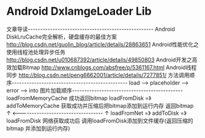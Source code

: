 # Android DxIamgeLoader Lib
文章导读---------------------------------------------------
Android DiskLruCache完全解析，硬盘缓存的最佳方案 http://blog.csdn.net/guolin_blog/article/details/28863651
Android性能优化之使用线程池处理异步任务 http://blog.csdn.net/u010687392/article/details/49850803
Android开发之高效加载Bitmap http://www.cnblogs.com/absfree/p/5361167.html
Android线程同步 http://blog.csdn.net/peng6662001/article/details/7277851/
方法调用顺序-----------------------------------------------
load   -->  placeholder  -->  error  -->  	into
图片加载顺序---------------------------------------------
loadFromMemoryCache    成功返回bitmap
loadFromDisk  =》addToMemoryCache  获取成功并压缩后把bitmap添加到运行内存  返回bitmap
     ↑
     <----------------------------------
                                        ↑
loadFromNet  =》  addToDisk   =》 loadFromDisk   网络获取成功后
                         调用loadFromDisk添加到文件缓存(返回压缩的bitmap 并添加到运行内存)